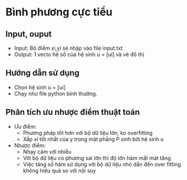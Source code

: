 # Bình phương cực tiểu

## Input, ouput
* Input: Bộ điểm xi,yi sẽ nhập vào file input.txt
* Output: 1 vecto hệ số của hệ sinh u = [ui] và vẽ đồ thị

## Hướng dẫn sử dụng
* Chọn hệ sinh u = [ui]
* Chạy như file python bình thường.

## Phân tích ưu nhược điểm thuật toán
* Ưu điểm: 
	- Phương pháp tốt hơn với bộ dữ liệu lớn, ko overfitting
	- Xấp xỉ tốt nhất của y trong mặt phẳng P sinh bởi hệ sinh u 
* Nhược điểm: 
	- Nhạy cảm với nhiễu 
	- Với bộ dữ liệu có phương sai lớn thì độ lớn hàm mất mát tăng
	- Việc tăng số hàm sử dụng với bộ dữ liệu nhỏ dần đến over fitting không hiệu quả so với nội suy 